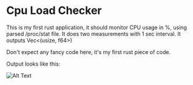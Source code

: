 # Cpu Load Checker
This is my first rust application, it should monitor CPU usage in %, using parsed /proc/stat file. 
It does two measurements with 1 sec interval. 
It outputs Vec<(usize, f64>)

Don't expect any fancy code here, it's my first rust piece of code. 

Output looks like this: 

![Alt Text](https://media.giphy.com/media/cAmafbHUUvxUH1XdoQ/giphy.gif)



